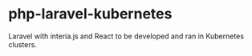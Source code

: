 # php-laravel-kubernetes

Laravel with interia.js and React to be developed and ran in Kubernetes clusters.
